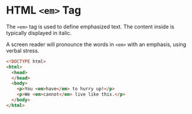 # HTML `<em>` Tag

The `<em>` tag is used to define emphasized text. The content inside is typically displayed in italic.

A screen reader will pronounce the words in `<em>` with an emphasis, using verbal stress.

```html
<!DOCTYPE html>
<html>
  <head>
  </head>
  <body>
    <p>You <em>have</em> to hurry up!</p>
    <p>We <em>cannot</em> live like this.</p>
  </body>
</html>
```
